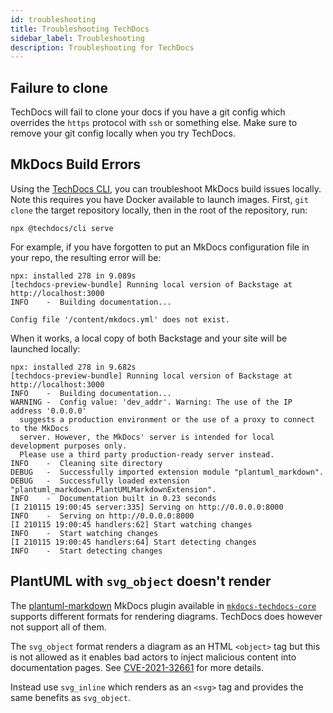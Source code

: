 ```yaml
---
id: troubleshooting
title: Troubleshooting TechDocs
sidebar_label: Troubleshooting
description: Troubleshooting for TechDocs
---
```


## Failure to clone

TechDocs will fail to clone your docs if you have a git config which overrides
the `https` protocol with `ssh` or something else. Make sure to remove your git
config locally when you try TechDocs.

## MkDocs Build Errors

Using the [TechDocs CLI](https://github.com/backstage/techdocs-cli), you can
troubleshoot MkDocs build issues locally. Note this requires you have Docker
available to launch images. First, `git clone` the target repository locally,
then in the root of the repository, run:

```
npx @techdocs/cli serve
```

For example, if you have forgotten to put an MkDocs configuration file in your
repo, the resulting error will be:

```
npx: installed 278 in 9.089s
[techdocs-preview-bundle] Running local version of Backstage at http://localhost:3000
INFO    -  Building documentation...

Config file '/content/mkdocs.yml' does not exist.
```

When it works, a local copy of both Backstage and your site will be launched
locally:

```
npx: installed 278 in 9.682s
[techdocs-preview-bundle] Running local version of Backstage at http://localhost:3000
INFO    -  Building documentation...
WARNING -  Config value: 'dev_addr'. Warning: The use of the IP address '0.0.0.0'
  suggests a production environment or the use of a proxy to connect to the MkDocs
  server. However, the MkDocs' server is intended for local development purposes only.
  Please use a third party production-ready server instead.
INFO    -  Cleaning site directory
DEBUG   -  Successfully imported extension module "plantuml_markdown".
DEBUG   -  Successfully loaded extension "plantuml_markdown.PlantUMLMarkdownExtension".
INFO    -  Documentation built in 0.23 seconds
[I 210115 19:00:45 server:335] Serving on http://0.0.0.0:8000
INFO    -  Serving on http://0.0.0.0:8000
[I 210115 19:00:45 handlers:62] Start watching changes
INFO    -  Start watching changes
[I 210115 19:00:45 handlers:64] Start detecting changes
INFO    -  Start detecting changes
```

## PlantUML with `svg_object` doesn't render

The [plantuml-markdown](https://pypi.org/project/plantuml-markdown/) MkDocs
plugin available in
[`mkdocs-techdocs-core`](https://github.com/backstage/mkdocs-techdocs-core)
supports different formats for rendering diagrams. TechDocs does however not
support all of them.

The `svg_object` format renders a diagram as an HTML `<object>` tag but this is
not allowed as it enables bad actors to inject malicious content into
documentation pages. See
[CVE-2021-32661](https://github.com/advisories/GHSA-gg96-f8wr-p89f) for more
details.

Instead use `svg_inline` which renders as an `<svg>` tag and provides the same
benefits as `svg_object`.
